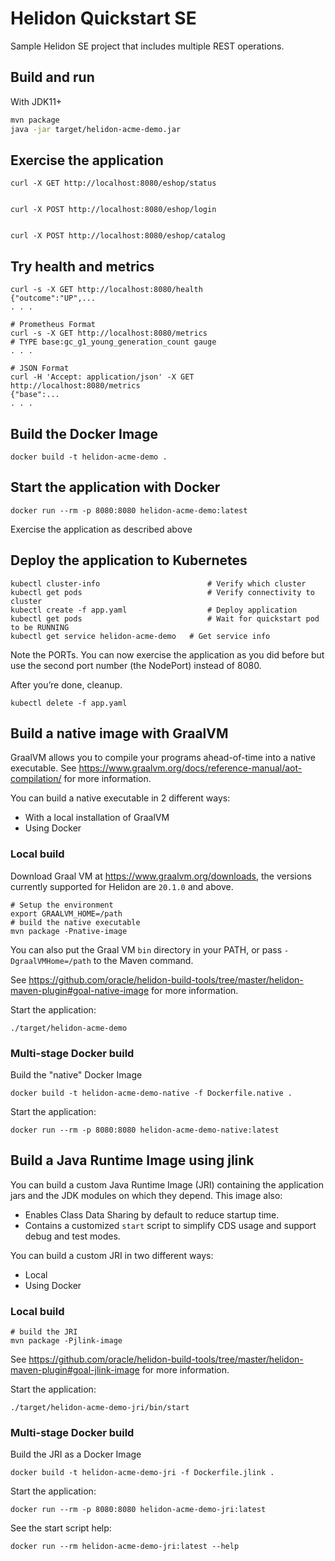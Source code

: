 # Helidon Quickstart SE

Sample Helidon SE project that includes multiple REST operations.

## Build and run

With JDK11+
```bash
mvn package
java -jar target/helidon-acme-demo.jar
```

## Exercise the application

```
curl -X GET http://localhost:8080/eshop/status


curl -X POST http://localhost:8080/eshop/login


curl -X POST http://localhost:8080/eshop/catalog
```

## Try health and metrics

```
curl -s -X GET http://localhost:8080/health
{"outcome":"UP",...
. . .

# Prometheus Format
curl -s -X GET http://localhost:8080/metrics
# TYPE base:gc_g1_young_generation_count gauge
. . .

# JSON Format
curl -H 'Accept: application/json' -X GET http://localhost:8080/metrics
{"base":...
. . .

```

## Build the Docker Image

```
docker build -t helidon-acme-demo .
```

## Start the application with Docker

```
docker run --rm -p 8080:8080 helidon-acme-demo:latest
```

Exercise the application as described above

## Deploy the application to Kubernetes

```
kubectl cluster-info                        # Verify which cluster
kubectl get pods                            # Verify connectivity to cluster
kubectl create -f app.yaml                  # Deploy application
kubectl get pods                            # Wait for quickstart pod to be RUNNING
kubectl get service helidon-acme-demo   # Get service info
```

Note the PORTs. You can now exercise the application as you did before but use the second
port number (the NodePort) instead of 8080.

After you’re done, cleanup.

```
kubectl delete -f app.yaml
```

## Build a native image with GraalVM

GraalVM allows you to compile your programs ahead-of-time into a native
 executable. See https://www.graalvm.org/docs/reference-manual/aot-compilation/
 for more information.

You can build a native executable in 2 different ways:
* With a local installation of GraalVM
* Using Docker

### Local build

Download Graal VM at https://www.graalvm.org/downloads, the versions
 currently supported for Helidon are `20.1.0` and above.

```
# Setup the environment
export GRAALVM_HOME=/path
# build the native executable
mvn package -Pnative-image
```

You can also put the Graal VM `bin` directory in your PATH, or pass
 `-DgraalVMHome=/path` to the Maven command.

See https://github.com/oracle/helidon-build-tools/tree/master/helidon-maven-plugin#goal-native-image
 for more information.

Start the application:

```
./target/helidon-acme-demo
```

### Multi-stage Docker build

Build the "native" Docker Image

```
docker build -t helidon-acme-demo-native -f Dockerfile.native .
```

Start the application:

```
docker run --rm -p 8080:8080 helidon-acme-demo-native:latest
```

## Build a Java Runtime Image using jlink

You can build a custom Java Runtime Image (JRI) containing the application jars and the JDK modules
on which they depend. This image also:

* Enables Class Data Sharing by default to reduce startup time.
* Contains a customized `start` script to simplify CDS usage and support debug and test modes.

You can build a custom JRI in two different ways:
* Local
* Using Docker


### Local build

```
# build the JRI
mvn package -Pjlink-image
```

See https://github.com/oracle/helidon-build-tools/tree/master/helidon-maven-plugin#goal-jlink-image
 for more information.

Start the application:

```
./target/helidon-acme-demo-jri/bin/start
```

### Multi-stage Docker build

Build the JRI as a Docker Image

```
docker build -t helidon-acme-demo-jri -f Dockerfile.jlink .
```

Start the application:

```
docker run --rm -p 8080:8080 helidon-acme-demo-jri:latest
```

See the start script help:

```
docker run --rm helidon-acme-demo-jri:latest --help
```
